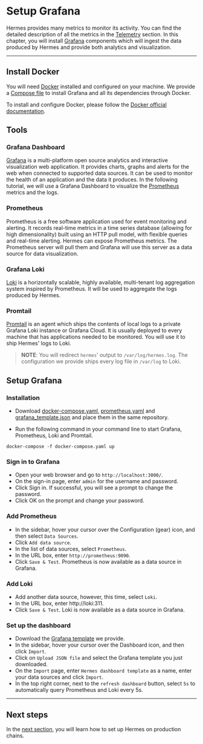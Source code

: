 # Setup Grafana

Hermes provides many metrics to monitor its activity. You can find the detailed description of all the metrics in the [Telemetry](../../documentation/telemetry/index.md) section. In this chapter, you will install [Grafana](https://grafana.com/) components which will ingest the data produced by Hermes and provide both analytics and visualization.

---
## Install Docker

You will need [Docker](https://www.docker.com/) installed and configured on your machine. We provide a [Compose file](../../assets/docker-compose.yaml) to install Grafana and all its dependencies through Docker. 

To install and configure Docker, please follow the [Docker official documentation](https://docs.docker.com/get-docker/).

## Tools

### Grafana Dashboard
[Grafana](https://grafana.com/) is a multi-platform open source analytics and interactive visualization web application. It provides charts, graphs and alerts for the web when connected to supported data sources. It can be used to monitor the health of an application and the data it produces. In the following tutorial, we will use a Grafana Dashboard to visualize the [Prometheus](https://prometheus.io/) metrics and the logs.

### Prometheus

Prometheus is a free software application used for event monitoring and alerting. It records real-time metrics in a time series database (allowing for high dimensionality) built using an HTTP pull model, with flexible queries and real-time alerting. Hermes can expose Prometheus metrics. The Prometheus server will pull them and Grafana will use this server as a data source for data visualization.

### Grafana Loki 

[Loki](https://grafana.com/oss/loki/) is a horizontally scalable, highly available, multi-tenant log aggregation system inspired by Prometheus. It will be used to aggregate the logs produced by Hermes. 

### Promtail

[Promtail](https://grafana.com/docs/loki/latest/clients/promtail/) is an agent which ships the contents of local logs to a private Grafana Loki instance or Grafana Cloud. It is usually deployed to every machine that has applications needed to be monitored. You will use it to ship Hermes' logs to Loki.

>__NOTE__: You will redirect `hermes`' output to `/var/log/hermes.log`. The configuration we provide ships every log file in `/var/log` to Loki.

## Setup Grafana

### Installation
- Download [docker-compose.yaml](../../assets/docker-compose.yaml), [prometheus.yaml](../../assets/docker-compose.yaml) and [grafana_template.json](../../assets/grafana_template.json) and place them in the same repository. 

- Run the following command in your command line to start Grafana, Prometheus, Loki and Promtail.
```
docker-compose -f docker-compose.yaml up
```

### Sign in to Grafana

- Open your web browser and go to `http://localhost:3000/`.
- On the sign-in page, enter `admin` for the username and password.
- Click Sign in.
    If successful, you will see a prompt to change the password.
- Click OK on the prompt and change your password.

### Add Prometheus

- In the sidebar, hover your cursor over the Configuration (gear) icon, and then select `Data Sources`.
- Click `Add data source`.
- In the list of data sources, select `Prometheus`.
- In the URL box, enter `http://prometheus:9090`.
- Click `Save & Test`.
    Prometheus is now available as a data source in Grafana.

### Add Loki

- Add another data source, however, this time, select `Loki`.
- In the URL box, enter http://loki:311.
- Click `Save & Test`.
    Loki is now available as a data source in Grafana.

### Set up the dashboard

- Download the [Grafana template](../../assets/grafana_template.json) we provide. 
- In the sidebar, hover your cursor over the Dashboard icon, and then click `Import`.
- Click on `Upload JSON file` and select the Grafana template you just downloaded.
- On the `Import` page, enter `Hermes dashboard template` as a name, enter your data sources and click `Import`.
- In the top right corner, next to the `refresh dashboard` button, select `5s` to automatically query Prometheus and Loki every 5s.

---

## Next steps

In the [next section](./setup-hermes.md), you will learn how to set up Hermes on production chains.